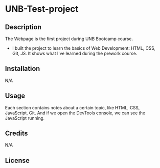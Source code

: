 # UNB-Test-project

## Description

The Webpage is the first project during UNB Bootcamp course. 

- I built the project to learn the basics of Web Development:
HTML, CSS, Git, JS. 
It shows what I've learned during the prework course. 

## Installation
N/A

## Usage

Each section contains notes about a certain topic, like HTML, CSS, JavaScript, Git. And if we open the DevTools console, we can see the JavaScript running.


## Credits

N/A

## License

